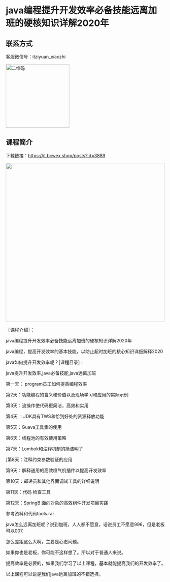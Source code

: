 # java编程提升开发效率必备技能远离加班的硬核知识详解2020年

## 联系方式

客服微信号：itziyuan_xiaozhi

<img src="https://ziyuanyun.oss-cn-guangzhou.aliyuncs.com/common/20240614073449/666b82192834a.jpg" width="200" height="200" alt="二维码">

## 课程简介

下载链接：https://it.bcwex.shop/posts?id=3889

<img src="https://ziyuanyun.oss-cn-guangzhou.aliyuncs.com/yun/20240515185408/66449450014af.jpg" width="500" alt="">

  〖课程介绍〗：

 java编程提升开发效率必备技能远离加班的硬核知识详解2020年



 java编程，提高开发效率的基本技能，以防止超时加班的核心知识详细解释2020

 java如何提升开发效率呢？[课程目录]：

 java提升开发效率,java必备技能,java远离加班

 第一天： program员工如何提高编程效率

 第2天：功能编程的含义和价值以及现场学习和应用的实际示例

 第3天：流操作使代码更简洁，高效和实用

 第4天 ：JDK具有TWS和恰到好处的资源释放功能

 第5天：Guava工具集的使用

 第6天：线程池的有效使用策略

 第7天：Lombok和注释机制的简洁明了

 ]第8天：注释约束参数验证的应用

 第9天：解释通用的高效喷气机插件以提高开发效率

 第10天：邮递员和其他界面调试工具的详细说明

 第11天：代码 检查工具

 第12天：SpringB 面向对象的高效组件开发项目实践

 参考资料和代码tools.rar

 java怎么远离加班呢？说到加班，人人都不愿意，话说员工不愿意996，但是老板可以007.

 怎么差距这么大啊，主要是心态问题。

 如果你也是老板，你可能不这样想了。所以对于普通人来说。

 提高效率是必要的，如果我们学习了以上课程，基本就能提高我们的开发效率了。

 以上课程可以说是我们java远离加班的不错选择。

  
